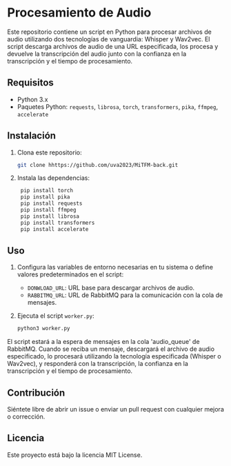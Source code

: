 # Procesamiento de Audio

Este repositorio contiene un script en Python para procesar archivos de audio utilizando dos tecnologías de vanguardia: Whisper y Wav2vec. El script descarga archivos de audio de una URL especificada, los procesa y devuelve la transcripción del audio junto con la confianza en la transcripción y el tiempo de procesamiento.

## Requisitos

- Python 3.x
- Paquetes Python: `requests`, `librosa`, `torch`, `transformers`, `pika`, `ffmpeg`, `accelerate`

## Instalación

1. Clona este repositorio:

   ```bash
   git clone hhttps://github.com/uva2023/MiTFM-back.git
   ```

2. Instala las dependencias:

   ```bash
    pip install torch
    pip install pika
    pip install requests
    pip install ffmpeg
    pip install librosa
    pip install transformers
    pip install accelerate
   ```

## Uso

1. Configura las variables de entorno necesarias en tu sistema o define valores predeterminados en el script:

   - `DONWLOAD_URL`: URL base para descargar archivos de audio.
   - `RABBITMQ_URL`: URL de RabbitMQ para la comunicación con la cola de mensajes.

2. Ejecuta el script `worker.py`:

   ```bash
   python3 worker.py
   ```

El script estará a la espera de mensajes en la cola 'audio_queue' de RabbitMQ. Cuando se reciba un mensaje, descargará el archivo de audio especificado, lo procesará utilizando la tecnología especificada (Whisper o Wav2vec), y responderá con la transcripción, la confianza en la transcripción y el tiempo de procesamiento.

## Contribución

Siéntete libre de abrir un issue o enviar un pull request con cualquier mejora o corrección.

## Licencia

Este proyecto está bajo la licencia MIT License.

